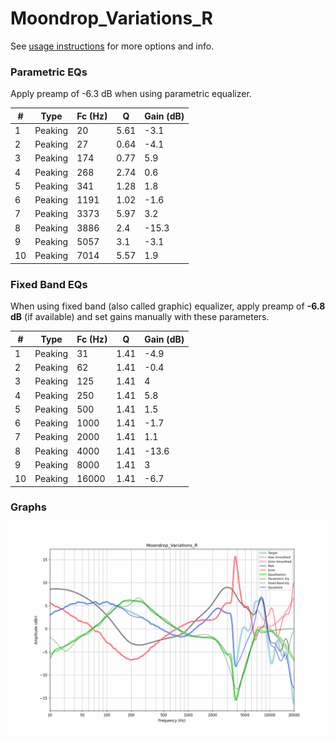 # Moondrop_Variations_R
See [usage instructions](https://github.com/jaakkopasanen/AutoEq#usage) for more options and info.

### Parametric EQs
Apply preamp of -6.3 dB when using parametric equalizer.

|   # | Type    |   Fc (Hz) |    Q |   Gain (dB) |
|-----|---------|-----------|------|-------------|
|   1 | Peaking |        20 | 5.61 |        -3.1 |
|   2 | Peaking |        27 | 0.64 |        -4.1 |
|   3 | Peaking |       174 | 0.77 |         5.9 |
|   4 | Peaking |       268 | 2.74 |         0.6 |
|   5 | Peaking |       341 | 1.28 |         1.8 |
|   6 | Peaking |      1191 | 1.02 |        -1.6 |
|   7 | Peaking |      3373 | 5.97 |         3.2 |
|   8 | Peaking |      3886 | 2.4  |       -15.3 |
|   9 | Peaking |      5057 | 3.1  |        -3.1 |
|  10 | Peaking |      7014 | 5.57 |         1.9 |

### Fixed Band EQs
When using fixed band (also called graphic) equalizer, apply preamp of **-6.8 dB** (if available) and set gains manually with these parameters.

|   # | Type    |   Fc (Hz) |    Q |   Gain (dB) |
|-----|---------|-----------|------|-------------|
|   1 | Peaking |        31 | 1.41 |        -4.9 |
|   2 | Peaking |        62 | 1.41 |        -0.4 |
|   3 | Peaking |       125 | 1.41 |         4   |
|   4 | Peaking |       250 | 1.41 |         5.8 |
|   5 | Peaking |       500 | 1.41 |         1.5 |
|   6 | Peaking |      1000 | 1.41 |        -1.7 |
|   7 | Peaking |      2000 | 1.41 |         1.1 |
|   8 | Peaking |      4000 | 1.41 |       -13.6 |
|   9 | Peaking |      8000 | 1.41 |         3   |
|  10 | Peaking |     16000 | 1.41 |        -6.7 |

### Graphs
![](./Moondrop_Variations_R.png)

